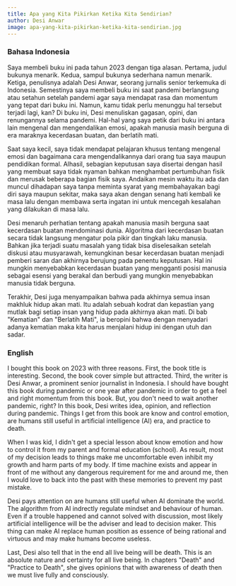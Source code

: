 ```yaml
---
title: Apa yang Kita Pikirkan Ketika Kita Sendirian?
author: Desi Anwar
image: apa-yang-kita-pikirkan-ketika-kita-sendirian.jpg
---
```


### Bahasa Indonesia

Saya membeli buku ini pada tahun 2023 dengan tiga alasan. Pertama, judul bukunya menarik. Kedua, sampul bukunya sederhana namun menarik. Ketiga, penulisnya adalah Desi Anwar, seorang jurnalis senior terkemuka di Indonesia. Semestinya saya membeli buku ini saat pandemi berlangsung atau setahun setelah pandemi agar saya mendapat rasa dan momentum yang tepat dari buku ini. Namun, kamu tidak perlu menunggu hal tersebut terjadi lagi, kan? Di buku ini, Desi menuliskan gagasan, opini, dan renungannya selama pandemi. Hal-hal yang saya petik dari buku ini antara lain mengenal dan mengendalikan emosi, apakah manusia masih berguna di era maraknya kecerdasan buatan, dan berlatih mati.

Saat saya kecil, saya tidak mendapat pelajaran khusus tentang mengenal emosi dan bagaimana cara mengendalikannya dari orang tua saya maupun pendidikan formal. Alhasil, sebagian keputusan saya disertai dengan hasil yang membuat saya tidak nyaman bahkan menghambat pertumbuhan fisik dan merusak beberapa bagian fisik saya. Andaikan mesin waktu itu ada dan muncul dihadapan saya tanpa meminta syarat yang membahayakan bagi diri saya maupun sekitar, maka saya akan dengan senang hati kembali ke masa lalu dengan membawa serta ingatan ini untuk mencegah kesalahan yang dilakukan di masa lalu.

Desi menaruh perhatian tentang apakah manusia masih berguna saat kecerdasan buatan mendominasi dunia. Algoritma dari kecerdasan buatan secara tidak langsung mengatur pola pikir dan tingkah laku manusia. Bahkan jika terjadi suatu masalah yang tidak bisa diselesaikan setelah diskusi atau musyarawah, kemungkinan besar kecerdasan buatan menjadi pemberi saran dan akhirnya berujung pada penentu keputusan. Hal ini mungkin menyebabkan kecerdasan buatan yang mengganti posisi manusia sebagai esensi yang berakal dan berbudi yang mungkin menyebabkan manusia tidak berguna.

Terakhir, Desi juga menyampaikan bahwa pada akhirnya semua insan makhluk hidup akan mati. Itu adalah sebuah kodrat dan kepastian yang mutlak bagi setiap insan yang hidup pada akhirnya akan mati. Di bab "Kematian" dan "Berlatih Mati", ia beropini bahwa dengan menyadari adanya kematian maka kita harus menjalani hidup ini dengan utuh dan sadar.

### English

I bought this book on 2023 with three reasons. First, the book title is interesting. Second, the book cover simple but attracted. Third, the writer is Desi Anwar, a prominent senior journalist in Indonesia. I should have bought this book during pandemic or one year after pandemic in order to get a feel and right momentum from this book. But, you don't need to wait another pandemic, right? In this book, Desi writes idea, opinion, and reflection during pandemic. Things I get from this book are know and control emotion, are humans still useful in artificial intelligence (AI) era, and practice to death. 

When I was kid, I didn't get a special lesson about know emotion and how to control it from my parent and formal education (school). As result, most of my decision leads to things make me uncomfortable even inhibit my growth and harm parts of my body. If time machine exists and appear in front of me without any dangerous requirement for me and around me, then I would love to back into the past with these memories to prevent my past mistake.

Desi pays attention on are humans still useful when AI dominate the world. The algorithm from AI indrectly regulate mindset and behaviour of human. Even if a trouble happened and cannot solved with discussion, most likely artificial intelligence will be the adviser and lead to decision maker. This thing can make AI replace human position as essence of being rational and virtuous and may make humans become useless.

Last, Desi also tell that in the end all live being will be death. This is an absolute nature and certainty for all live being. In chapters "Death" and "Practice to Death", she gives opinions that with awareness of death then we must live fully and consciously.